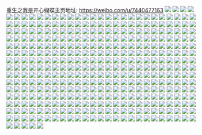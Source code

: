 重生之我是开心蝴蝶主页地址: https://weibo.com/u/7440477163 
![](https://wx4.sinaimg.cn/mw2000/0087xu0bly1h8wuf4se5nj30wi1yc7cb.jpg) 
![](https://wx4.sinaimg.cn/mw2000/0087xu0bly1h8w4zoant9j32c03407wi.jpg) 
![](https://wx4.sinaimg.cn/mw2000/0087xu0bly1h8w4zrgz5fj30ny0uhtge.jpg) 
![](https://wx4.sinaimg.cn/mw2000/0087xu0bly1h8w4zusomhj30wi1ycnpd.jpg) 
![](https://wx4.sinaimg.cn/mw2000/0087xu0bly1h8uky2hhkvj30wi1yckjl.jpg) 
![](https://wx4.sinaimg.cn/mw2000/0087xu0bly1h8u7eefirfj30wi1yctr3.jpg) 
![](https://wx4.sinaimg.cn/mw2000/0087xu0bly1h8u7f44bj6j30wi1ycngp.jpg) 
![](https://wx4.sinaimg.cn/mw2000/0087xu0bly1h8oixzx69aj30wi0cjmyk.jpg) 
![](https://wx4.sinaimg.cn/mw2000/0087xu0bly1h8oiy0dltrj30wi0h2419.jpg) 
![](https://wx4.sinaimg.cn/mw2000/0087xu0bly1h8oiy0pdrsj30wi09egmb.jpg) 
![](https://wx4.sinaimg.cn/mw2000/0087xu0bly1h8oiy1d4v2j30u01eqdlp.jpg) 
![](https://wx4.sinaimg.cn/mw2000/0087xu0bly1h8oiy1zi0vj30u015wae0.jpg) 
![](https://wx4.sinaimg.cn/mw2000/0087xu0bly1h8oiy2bw09j30wi0ctdhb.jpg) 
![](https://wx4.sinaimg.cn/mw2000/0087xu0bly1h8oiy2tpylj30wi0t5427.jpg) 
![](https://wx4.sinaimg.cn/mw2000/0087xu0bly1h8oixzhzddj30u019x7c1.jpg) 
![](https://wx4.sinaimg.cn/mw2000/0087xu0bly1h8oiy3669ej30wi0frac0.jpg) 
![](https://wx4.sinaimg.cn/mw2000/0087xu0bly1h8oiy3p4x4j30wi0qzgpb.jpg) 
![](https://wx4.sinaimg.cn/mw2000/0087xu0bly1h8oiy429pmj30wi0d00ua.jpg) 
![](https://wx4.sinaimg.cn/mw2000/0087xu0bly1h8oiy4tsxpj30u00zkgs3.jpg) 
![](https://wx4.sinaimg.cn/mw2000/0087xu0bly1h8oiy5xzy3j30u01eyn5w.jpg) 
![](https://wx4.sinaimg.cn/mw2000/0087xu0bly1h8oiy6vcjdj30wd0u0adq.jpg) 
![](https://wx4.sinaimg.cn/mw2000/0087xu0bly1h8oiy78tb6j30wi0czjt0.jpg) 
![](https://wx4.sinaimg.cn/mw2000/0087xu0bly1h8oiy7xkmyj30u012vn06.jpg) 
![](https://wx4.sinaimg.cn/mw2000/0087xu0bly1h8oiy8fmu5j30wi0ie77m.jpg) 
![](https://wx4.sinaimg.cn/mw2000/0087xu0bly1h8oiy98ecej30u018dn1b.jpg) 
![](https://wx4.sinaimg.cn/mw2000/0087xu0bly1h8o1vbqjvfj30u01hcar4.jpg) 
![](https://wx4.sinaimg.cn/mw2000/0087xu0bly1h8mezj6h9lj30wi1ychdt.jpg) 
![](https://wx4.sinaimg.cn/mw2000/0087xu0bly1h8mezky2e5j31yc0wie3l.jpg) 
![](https://wx4.sinaimg.cn/mw2000/0087xu0bly1h8mezg4vldj31yc0wih8x.jpg) 
![](https://wx4.sinaimg.cn/mw2000/0087xu0bly1h8mezn4wbvj31yc0wi1kx.jpg) 
![](https://wx4.sinaimg.cn/mw2000/0087xu0bly1h8mezpvxebj30wi1ycb29.jpg) 
![](https://wx4.sinaimg.cn/mw2000/0087xu0bly1h8mezsvvc0j30wi1yce81.jpg) 
![](https://wx4.sinaimg.cn/mw2000/0087xu0bly1h8metjv34cj30wi1ycb29.jpg) 
![](https://wx4.sinaimg.cn/mw2000/0087xu0bly1h8meth7l1ij30wi1yc4qp.jpg) 
![](https://wx4.sinaimg.cn/mw2000/0087xu0bly1h8lwggdbk9j30wi0dq40x.jpg) 
![](https://wx4.sinaimg.cn/mw2000/0087xu0bly1h8kmm18xybj30u01sy42z.jpg) 
![](https://wx4.sinaimg.cn/mw2000/0087xu0bly1h8if9c3xnxj30wi1yc4qq.jpg) 
![](https://wx4.sinaimg.cn/mw2000/0087xu0bly1h8if9eomdxj30wi1yc4qq.jpg) 
![](https://wx4.sinaimg.cn/mw2000/0087xu0bly1h8if2xztt1j30wi1ycx41.jpg) 
![](https://wx4.sinaimg.cn/mw2000/0087xu0bly1h8if3036ekj30wi1yckgq.jpg) 
![](https://wx4.sinaimg.cn/mw2000/0087xu0bly1h8if30kf9hj30wi0gi77p.jpg) 
![](https://wx4.sinaimg.cn/mw2000/0087xu0bly1h8if32itccj30wi1yc1kx.jpg) 
![](https://wx4.sinaimg.cn/mw2000/0087xu0bly1h8if32va5pj30v308xdi5.jpg) 
![](https://wx4.sinaimg.cn/mw2000/0087xu0bly1h8if2w1t3dj30wi1ycx5q.jpg) 
![](https://wx4.sinaimg.cn/mw2000/0087xu0bly1h8if33ae5mj30wi0qp431.jpg) 
![](https://wx4.sinaimg.cn/mw2000/0087xu0bly1h8iehteao8j30u00zd78k.jpg) 
![](https://wx4.sinaimg.cn/mw2000/0087xu0bly1h8h42hq211j32vr23tu0y.jpg) 
![](https://wx4.sinaimg.cn/mw2000/0087xu0bly1h8h42perrdj34mo334kjp.jpg) 
![](https://wx4.sinaimg.cn/mw2000/0087xu0bly1h8h42f8x94j31gl35se81.jpg) 
![](https://wx4.sinaimg.cn/mw2000/0087xu0bly1h8h42r7jslj31gl35se81.jpg) 
![](https://wx4.sinaimg.cn/mw2000/0087xu0bly1h8h42iwyomj335s23u7wi.jpg) 
![](https://wx4.sinaimg.cn/mw2000/0087xu0bly1h8h42t76s2j31gl35skjl.jpg) 
![](https://wx4.sinaimg.cn/mw2000/0087xu0bly1h8h42murh7j32ps213npi.jpg) 
![](https://wx4.sinaimg.cn/mw2000/0087xu0bly1h8cqnahkzqj30u01sywj9.jpg) 
![](https://wx4.sinaimg.cn/mw2000/0087xu0bly1h8cjenl0iyj30wi0oe766.jpg) 
![](https://wx4.sinaimg.cn/mw2000/0087xu0bly1h8cjeobne9j30u013bgpr.jpg) 
![](https://wx4.sinaimg.cn/mw2000/0087xu0bly1h8cjen5p0bj30u80u075y.jpg) 
![](https://wx4.sinaimg.cn/mw2000/0087xu0bly1h8cjeox2bqj30u00vw0vq.jpg) 
![](https://wx4.sinaimg.cn/mw2000/0087xu0bly1h893pus721j30u0140q7c.jpg) 
![](https://wx4.sinaimg.cn/mw2000/0087xu0bly1h893pvudsuj31910u0guk.jpg) 
![](https://wx4.sinaimg.cn/mw2000/0087xu0bly1h893pxrapxj30u00u0799.jpg) 
![](https://wx4.sinaimg.cn/mw2000/0087xu0bly1h893pyog5hj31900u0q9d.jpg) 
![](https://wx4.sinaimg.cn/mw2000/0087xu0bly1h893pzle9vj30u01910zm.jpg) 
![](https://wx4.sinaimg.cn/mw2000/0087xu0bly1h893q0nfbdj31900u010r.jpg) 
![](https://wx4.sinaimg.cn/mw2000/0087xu0bly1h893q1srq2j31900u0wo4.jpg) 
![](https://wx4.sinaimg.cn/mw2000/0087xu0bly1h89009ub2bj30u00u0n0v.jpg) 
![](https://wx4.sinaimg.cn/mw2000/0087xu0bly1h868iang01j31ps1ac7u3.jpg) 
![](https://wx4.sinaimg.cn/mw2000/0087xu0bly1h868ie88qyj31ps1acx6p.jpg) 
![](https://wx4.sinaimg.cn/mw2000/0087xu0bly1h868ihx585j31ps1acb2a.jpg) 
![](https://wx4.sinaimg.cn/mw2000/0087xu0bly1h868ije747j31ps1ac7rk.jpg) 
![](https://wx4.sinaimg.cn/mw2000/0087xu0bly1h868ikb5nxj31ps1acnas.jpg) 
![](https://wx4.sinaimg.cn/mw2000/0087xu0bly1h868il90mpj31ps1ack5p.jpg) 
![](https://wx4.sinaimg.cn/mw2000/0087xu0bly1h868im86fcj31ps1ac17w.jpg) 
![](https://wx4.sinaimg.cn/mw2000/0087xu0bly1h868iohlanj31ps1ace81.jpg) 
![](https://wx4.sinaimg.cn/mw2000/0087xu0bly1h85zk22ykxj30u01sywkm.jpg) 
![](https://wx4.sinaimg.cn/mw2000/0087xu0bly1h85zakey30j30u01sywj9.jpg) 
![](https://wx4.sinaimg.cn/mw2000/0087xu0bly1h85zal56kij30r01c07a3.jpg) 
![](https://wx4.sinaimg.cn/mw2000/0087xu0bly1h85r61ufvyj31hc0u0apw.jpg) 
![](https://wx4.sinaimg.cn/mw2000/0087xu0bly1h852h7rkbpj30wi1ycww9.jpg) 
![](https://wx4.sinaimg.cn/mw2000/0087xu0bly1h852h8ox7tj30wi1yc4ee.jpg) 
![](https://wx4.sinaimg.cn/mw2000/0087xu0bly1h84jkf97ebj30wi07omy9.jpg) 
![](https://wx4.sinaimg.cn/mw2000/0087xu0bly1h84dcx2x7dj31jk2237wh.jpg) 
![](https://wx4.sinaimg.cn/mw2000/0087xu0bly1h84dcxlrz0j30wi0oidnd.jpg) 
![](https://wx4.sinaimg.cn/mw2000/0087xu0bly1h84dcxvhd6j31jk223tp3.jpg) 
![](https://wx4.sinaimg.cn/mw2000/0087xu0bly1h84dd1o48hj313u0tt7ih.jpg) 
![](https://wx4.sinaimg.cn/mw2000/0087xu0bly1h82qw5qpibj30wi1ycnb8.jpg) 
![](https://wx4.sinaimg.cn/mw2000/0087xu0bly1h82qx4stgzj30wi1ycqv5.jpg) 
![](https://wx4.sinaimg.cn/mw2000/0087xu0bly1h82qw4z3llj30wi1yc7j8.jpg) 
![](https://wx4.sinaimg.cn/mw2000/0087xu0bly1h82m64xzp1j30wi1ycqaz.jpg) 
![](https://wx4.sinaimg.cn/mw2000/0087xu0bly1h82m669b6jj32c0340hdu.jpg) 
![](https://wx4.sinaimg.cn/mw2000/0087xu0bly1h82dzff8y1j30wi0sktfu.jpg) 
![](https://wx4.sinaimg.cn/mw2000/0087xu0bly1h82e1h5ml6j30u00u0q5k.jpg) 
![](https://wx4.sinaimg.cn/mw2000/0087xu0bly1h82e1gpgewj31ps1achdt.jpg) 
![](https://wx4.sinaimg.cn/mw2000/0087xu0bly1h82e1in07uj32c0340b2a.jpg) 
![](https://wx4.sinaimg.cn/mw2000/0087xu0bly1h82e1j9o2kj30z00u0goq.jpg) 
![](https://wx4.sinaimg.cn/mw2000/0087xu0bly1h82b7kcwu1j31hc0u0k7w.jpg) 
![](https://wx4.sinaimg.cn/mw2000/0087xu0bly1h82b7ko928j30u01hc17i.jpg) 
![](https://wx4.sinaimg.cn/mw2000/0087xu0bly1h82b7l8xn6j30zg1bawn2.jpg) 
![](https://wx4.sinaimg.cn/mw2000/0087xu0bly1h821qmzzwlj31ny2531kx.jpg) 
![](https://wx4.sinaimg.cn/mw2000/0087xu0bly1h821qnqdoyj30wi1ld16s.jpg) 
![](https://wx4.sinaimg.cn/mw2000/0087xu0bly1h821qmk7w7j30wi1ft169.jpg) 
![](https://wx4.sinaimg.cn/mw2000/0087xu0bly1h821qocrrgj30wh1kg4c2.jpg) 
![](https://wx4.sinaimg.cn/mw2000/0087xu0bly1h821qp22ulj30wh1lm4ct.jpg) 
![](https://wx4.sinaimg.cn/mw2000/0087xu0bly1h821qppjb6j30wh1ki16t.jpg) 
![](https://wx4.sinaimg.cn/mw2000/0087xu0bly1h821qqdxp1j30wh1lenb8.jpg) 
![](https://wx4.sinaimg.cn/mw2000/0087xu0bly1h81336esfrj32c03407wj.jpg) 
![](https://wx4.sinaimg.cn/mw2000/0087xu0bly1h81337afdqj30wi1yc46l.jpg) 
![](https://wx4.sinaimg.cn/mw2000/0087xu0bly1h80yj3nda5j30fz088wfa.jpg) 
![](https://wx4.sinaimg.cn/mw2000/0087xu0bly1h80yj3wir0j30u010ldo5.jpg) 
![](https://wx4.sinaimg.cn/mw2000/0087xu0bly1h80yj383g7j30wi1yc1ky.jpg) 
![](https://wx4.sinaimg.cn/mw2000/0087xu0bly1h80fnto1g4j30wi1yc7kc.jpg) 
![](https://wx4.sinaimg.cn/mw2000/0087xu0bly1h7ztzvkg65j30wi1ycaqi.jpg) 
![](https://wx4.sinaimg.cn/mw2000/0087xu0bly1h7ztzvvxfgj30u00u0djz.jpg) 
![](https://wx4.sinaimg.cn/mw2000/0087xu0bly1h7ztzwxfoaj31jk4457wh.jpg) 
![](https://wx4.sinaimg.cn/mw2000/0087xu0bly1h7ztzurwx1j30u0140qia.jpg) 
![](https://wx4.sinaimg.cn/mw2000/0087xu0bly1h7z5jpm5xxj31sc2ds7wi.jpg) 
![](https://wx4.sinaimg.cn/mw2000/0087xu0bly1h7z5jgtvzyj33402c04qr.jpg) 
![](https://wx4.sinaimg.cn/mw2000/0087xu0bly1h7ypishvhlj32c0340u0y.jpg) 
![](https://wx4.sinaimg.cn/mw2000/0087xu0bly1h7yllxy145j30wi0aeabu.jpg) 
![](https://wx4.sinaimg.cn/mw2000/0087xu0bly1h7yllzgpmqj30wi1yc1kx.jpg) 
![](https://wx4.sinaimg.cn/mw2000/0087xu0bly1h7yllxl8q3j30b205a0t1.jpg) 
![](https://wx4.sinaimg.cn/mw2000/0087xu0bly1h7xzzqp9enj30wi0ixady.jpg) 
![](https://wx4.sinaimg.cn/mw2000/0087xu0bly1h7xxjao53aj32c0340npe.jpg) 
![](https://wx4.sinaimg.cn/mw2000/0087xu0bly1h7xxjebmy2j32c0340hdv.jpg) 
![](https://wx4.sinaimg.cn/mw2000/0087xu0bly1h7xxjgigz4j32c03404qr.jpg) 
![](https://wx4.sinaimg.cn/mw2000/0087xu0bly1h7xxjh8w30j30u01hcqjd.jpg) 
![](https://wx4.sinaimg.cn/mw2000/0087xu0bly1h7xxjho3zkj31hc0u0k76.jpg) 
![](https://wx4.sinaimg.cn/mw2000/0087xu0bly1h7xxji6wqej30wi0rlgrl.jpg) 
![](https://wx4.sinaimg.cn/mw2000/0087xu0bly1h7x2q8z0daj32c0340qv7.jpg) 
![](https://wx4.sinaimg.cn/mw2000/0087xu0bly1h7x2qa9zqnj32c0340b2a.jpg) 
![](https://wx4.sinaimg.cn/mw2000/0087xu0bly1h7x2ofjt50j30wi1yce82.jpg) 
![](https://wx4.sinaimg.cn/mw2000/0087xu0bly1h7woadp8dyj30mn0lr75p.jpg) 
![](https://wx4.sinaimg.cn/mw2000/0087xu0bly1h7woae0fd0j31jk223wrk.jpg) 
![](https://wx4.sinaimg.cn/mw2000/0087xu0bly1h7woaeu519j31jk1jknpd.jpg) 
![](https://wx4.sinaimg.cn/mw2000/0087xu0bly1h7wfcsq6tgj30wi1yc4ju.jpg) 
![](https://wx4.sinaimg.cn/mw2000/0087xu0bly1h7wfct3k3wj31gu0tpk6j.jpg) 
![](https://wx4.sinaimg.cn/mw2000/0087xu0bly1h7w9urr86jj30st0sgn25.jpg) 
![](https://wx4.sinaimg.cn/mw2000/0087xu0bly1h7vj2fruuqj30wi0diq52.jpg) 
![](https://wx4.sinaimg.cn/mw2000/0087xu0bly1h7vj2g12ryj30u00iodgr.jpg) 
![](https://wx4.sinaimg.cn/mw2000/0087xu0bly1h7vj2glx81j30tf0xqjyr.jpg) 
![](https://wx4.sinaimg.cn/mw2000/0087xu0bly1h7vj2fjsk2j30wi0hktar.jpg) 
![](https://wx4.sinaimg.cn/mw2000/0087xu0bly1h7vj2gyz4cj31ha0u0q6b.jpg) 
![](https://wx4.sinaimg.cn/mw2000/0087xu0bly1h7uacfiq7nj30rr0iitd3.jpg) 
![](https://wx4.sinaimg.cn/mw2000/0087xu0bly1h7uacfxv03j31jk1vuker.jpg) 
![](https://wx4.sinaimg.cn/mw2000/0087xu0bly1h7uacg7n56j30oj0toq5s.jpg) 
![](https://wx4.sinaimg.cn/mw2000/0087xu0bly1h7uacgx88dj322o340qv5.jpg) 
![](https://wx4.sinaimg.cn/mw2000/0087xu0bly1h7uachv68gj32by33y7wi.jpg) 
![](https://wx4.sinaimg.cn/mw2000/0087xu0bly1h7uaci97yaj30xc18gdta.jpg) 
![](https://wx4.sinaimg.cn/mw2000/0087xu0bly1h7uaciodc8j31uf28cqn0.jpg) 
![](https://wx4.sinaimg.cn/mw2000/0087xu0bly1h7uacf8afjj322o340qv7.jpg) 
![](https://wx4.sinaimg.cn/mw2000/0087xu0bly1h7ty3kvbiaj31ps1acave.jpg) 
![](https://wx4.sinaimg.cn/mw2000/0087xu0bly1h7ty3m17q2j31ps1acnhy.jpg) 
![](https://wx4.sinaimg.cn/mw2000/0087xu0bly1h7ty3nafx1j31ps1ace0v.jpg) 
![](https://wx4.sinaimg.cn/mw2000/0087xu0bly1h7ty3jhtu4j31ps1acu0x.jpg) 
![](https://wx4.sinaimg.cn/mw2000/0087xu0bly1h7ty3pwlrej31ps1acnpd.jpg) 
![](https://wx4.sinaimg.cn/mw2000/0087xu0bly1h7ty3r6dfqj31ps1acttz.jpg) 
![](https://wx4.sinaimg.cn/mw2000/0087xu0bly1h7txyf56y3j322t2xzb2b.jpg) 
![](https://wx4.sinaimg.cn/mw2000/0087xu0bly1h7txyltvcxj320h2w2npe.jpg) 
![](https://wx4.sinaimg.cn/mw2000/0087xu0bly1h7txyhga3uj31v72jckjm.jpg) 
![](https://wx4.sinaimg.cn/mw2000/0087xu0bly1h7txyjjd8uj328d2gvhdu.jpg) 
![](https://wx4.sinaimg.cn/mw2000/0087xu0bly1h7sfbukxw7j30wi1yc7wh.jpg) 
![](https://wx4.sinaimg.cn/mw2000/0087xu0bly1h7sejw8j21j30wi1ycb2a.jpg) 
![](https://wx4.sinaimg.cn/mw2000/0087xu0bly1h7r15uyro8j313u0ttn5g.jpg) 
![](https://wx4.sinaimg.cn/mw2000/0087xu0bly1h7r15vbw8aj313u0ttdps.jpg) 
![](https://wx4.sinaimg.cn/mw2000/0087xu0bly1h7r15urtwaj313u0ttqbm.jpg) 
![](https://wx4.sinaimg.cn/mw2000/0087xu0bly1h7r15eeabdj30tu13u47m.jpg) 
![](https://wx4.sinaimg.cn/mw2000/0087xu0bly1h7r15vt0hej313u0ttqc8.jpg) 
![](https://wx4.sinaimg.cn/mw2000/0087xu0bly1h7pxb9cbojj30wi1yckb2.jpg) 
![](https://wx4.sinaimg.cn/mw2000/0087xu0bly1h7npfv2e5gj323t23tkjm.jpg) 
![](https://wx4.sinaimg.cn/mw2000/0087xu0bly1h7npfzafqjj335s23ub2c.jpg) 
![](https://wx4.sinaimg.cn/mw2000/0087xu0bly1h7npg3d2bij32x723ub2b.jpg) 
![](https://wx4.sinaimg.cn/mw2000/0087xu0bly1h7npg7ncmvj333i23tnpf.jpg) 
![](https://wx4.sinaimg.cn/mw2000/0087xu0bly1h7npgbnf2pj31v42sonpf.jpg) 
![](https://wx4.sinaimg.cn/mw2000/0087xu0bly1h7npgg0kmqj323u35sqv7.jpg) 
![](https://wx4.sinaimg.cn/mw2000/0087xu0bly1h7npgkudlxj335s23unpf.jpg) 
![](https://wx4.sinaimg.cn/mw2000/0087xu0bly1h7l8l56nj1j30wi1ycnhq.jpg) 
![](https://wx4.sinaimg.cn/mw2000/0087xu0bly1h7l8mhv56vj30wi1yc1kx.jpg) 
![](https://wx4.sinaimg.cn/mw2000/0087xu0bly1h7l8miqvgxj30wi1ycngt.jpg) 
![](https://wx4.sinaimg.cn/mw2000/0087xu0bly1h7l8h5zkvzj30wi0sutfb.jpg) 
![](https://wx4.sinaimg.cn/mw2000/0087xu0bly1h7l8hqqesnj31hc0u0wkx.jpg) 
![](https://wx4.sinaimg.cn/mw2000/0087xu0bly1h7kv9hjejsj30u0140ajc.jpg) 
![](https://wx4.sinaimg.cn/mw2000/0087xu0bly1h7kv9ick8qj30u0140qa5.jpg) 
![](https://wx4.sinaimg.cn/mw2000/0087xu0bly1h7kv9746a1j30u013awlc.jpg) 
![](https://wx4.sinaimg.cn/mw2000/0087xu0bly1h7hh99yawjj30wi1ychdu.jpg) 
![](https://wx4.sinaimg.cn/mw2000/0087xu0bly1h7hh9cjxhvj30wi1ycb2a.jpg) 
![](https://wx4.sinaimg.cn/mw2000/0087xu0bly1h7hh9et3j0j30wi1yce82.jpg) 
![](https://wx4.sinaimg.cn/mw2000/0087xu0bly1h7h72qff2mj30u01sy79j.jpg) 
![](https://wx4.sinaimg.cn/mw2000/0087xu0bly1h7g548hmojj30wi081dgw.jpg) 
![](https://wx4.sinaimg.cn/mw2000/0087xu0bly1h7f86kz19ej30u01hch01.jpg) 
![](https://wx4.sinaimg.cn/mw2000/0087xu0bly1h7f86labwcj31hc0u0k5f.jpg) 
![](https://wx4.sinaimg.cn/mw2000/0087xu0bly1h7f86lhxyxj30wi0h2t99.jpg) 
![](https://wx4.sinaimg.cn/mw2000/0087xu0bly1h7f86lrk1vj31hc0u079a.jpg) 
![](https://wx4.sinaimg.cn/mw2000/0087xu0bly1h7f86mvj7nj33402c0e83.jpg) 
![](https://wx4.sinaimg.cn/mw2000/0087xu0bly1h7e1xmyvoaj30wi1yc7wh.jpg) 
![](https://wx4.sinaimg.cn/mw2000/0087xu0bly1h7e1xo9e2aj30wi1yc4qp.jpg) 
![](https://wx4.sinaimg.cn/mw2000/0087xu0bly1h7db8gdp3yj33402c07wi.jpg) 
![](https://wx4.sinaimg.cn/mw2000/0087xu0bly1h7d81le6fyj30wi1yc1ky.jpg) 
![](https://wx4.sinaimg.cn/mw2000/0087xu0bly1h7bjkxb9q6j30u01sy0z5.jpg) 
![](https://wx4.sinaimg.cn/mw2000/0087xu0bly1h7bjktnooaj30u013zwir.jpg) 
![](https://wx4.sinaimg.cn/mw2000/0087xu0bly1h7aqayipcsj30u0140400.jpg) 
![](https://wx4.sinaimg.cn/mw2000/0087xu0bly1h7aqaxmpx6j30u0140n6m.jpg) 
![](https://wx4.sinaimg.cn/mw2000/0087xu0bly1h79c6k31hjj33402c0hdu.jpg) 
![](https://wx4.sinaimg.cn/mw2000/0087xu0bly1h79c791anzj30wi0ua400.jpg) 
![](https://wx4.sinaimg.cn/mw2000/0087xu0bly1h78fx75f31j30wi1ycqdn.jpg) 
![](https://wx4.sinaimg.cn/mw2000/0087xu0bly1h78fx6oacnj30wi1yckb6.jpg) 
![](https://wx4.sinaimg.cn/mw2000/0087xu0bly1h786mtlpr2j30sx0lot91.jpg) 
![](https://wx4.sinaimg.cn/mw2000/0087xu0bly1h7652ngiduj30u01sytd5.jpg) 
![](https://wx4.sinaimg.cn/mw2000/0087xu0bly1h73x7vpoykj30wi1ychdt.jpg) 
![](https://wx4.sinaimg.cn/mw2000/0087xu0bly1h73x7t4gxfj30wi1ycb29.jpg) 
![](https://wx4.sinaimg.cn/mw2000/0087xu0bly1h73x7ybfi8j30wi1yc4qp.jpg) 
![](https://wx4.sinaimg.cn/mw2000/0087xu0bly1h73x80vkw9j30wi1yc7wh.jpg) 
![](https://wx4.sinaimg.cn/mw2000/0087xu0bly1h73x83zjpvj30wi1ycnpd.jpg) 
![](https://wx4.sinaimg.cn/mw2000/0087xu0bly1h73x86kj5mj30wi1ychdt.jpg) 
![](https://wx4.sinaimg.cn/mw2000/0087xu0bly1h73x89ula3j30wi1ycx6p.jpg) 
![](https://wx4.sinaimg.cn/mw2000/0087xu0bly1h73x8cibuaj30wi1ycu0x.jpg) 
![](https://wx4.sinaimg.cn/mw2000/0087xu0bly1h71f5n76qtj30wi0magmf.jpg) 
![](https://wx4.sinaimg.cn/mw2000/0087xu0bly1h71f5nktwdj30wi09lwgr.jpg) 
![](https://wx4.sinaimg.cn/mw2000/0087xu0bly1h71f5nuu41j30wi0atac2.jpg) 
![](https://wx4.sinaimg.cn/mw2000/0087xu0bly1h71f5o125ej30wi0ckjtt.jpg) 
![](https://wx4.sinaimg.cn/mw2000/0087xu0bly1h6wnlnn49jj31sg1sg147.jpg) 
![](https://wx4.sinaimg.cn/mw2000/0087xu0bly1h6wnlm7adnj32c033zu0x.jpg) 
![](https://wx4.sinaimg.cn/mw2000/0087xu0bly1h6wnlqu1fqj32c033zu0x.jpg) 
![](https://wx4.sinaimg.cn/mw2000/0087xu0bly1h6vk8pg1fhj31kw2dckil.jpg) 
![](https://wx4.sinaimg.cn/mw2000/0087xu0bly1h6vk8q15s1j31kw2dc421.jpg) 
![](https://wx4.sinaimg.cn/mw2000/0087xu0bly1h6vk8qb6puj30nk0wewl7.jpg) 
![](https://wx4.sinaimg.cn/mw2000/0087xu0bly1h6vk8qir5pj31260lh11d.jpg) 
![](https://wx4.sinaimg.cn/mw2000/0087xu0bly1h6vk8qql4bj30u01hcqcj.jpg) 
![](https://wx4.sinaimg.cn/mw2000/0087xu0bly1h6vk8qx8v0j31dk0rwack.jpg) 
![](https://wx4.sinaimg.cn/mw2000/0087xu0bly1h6vk8rnppfj31cc20i771.jpg) 
![](https://wx4.sinaimg.cn/mw2000/0087xu0bly1h6vk8rz3e2j31cc20idwa.jpg) 
![](https://wx4.sinaimg.cn/mw2000/0087xu0bly1h6vk8tnokxj31kw2dc0vj.jpg) 
![](https://wx4.sinaimg.cn/mw2000/0087xu0bly1h6vk8v3xw2j31hc0u0410.jpg) 
![](https://wx4.sinaimg.cn/mw2000/0087xu0bly1h6vk8vaj0nj30u01hc42p.jpg) 
![](https://wx4.sinaimg.cn/mw2000/0087xu0bly1h6uapk3lf3j30u00zz3z9.jpg) 
![](https://wx4.sinaimg.cn/mw2000/0087xu0bly1h6raeur7nfj30u01hc4bi.jpg) 
![](https://wx4.sinaimg.cn/mw2000/0087xu0bly1h6pqyawn1hj30zk0k0q73.jpg) 
![](https://wx4.sinaimg.cn/mw2000/0087xu0bly1h6oaz0m6ohj30u01hc7h8.jpg) 
![](https://wx4.sinaimg.cn/mw2000/0087xu0bly1h6oaz1zgcnj319y0tzk33.jpg) 
![](https://wx4.sinaimg.cn/mw2000/0087xu0bly1h6ngf544g7j30wi17a77p.jpg) 
![](https://wx4.sinaimg.cn/mw2000/0087xu0bly1h6ngf424avj32c03404og.jpg) 
![](https://wx4.sinaimg.cn/mw2000/0087xu0bly1h6n4qvmjrnj30wi1yc1kg.jpg) 
![](https://wx4.sinaimg.cn/mw2000/0087xu0bly1h6lb51nmunj326w1qzu0x.jpg) 
![](https://wx4.sinaimg.cn/mw2000/0087xu0bly1h6lb879r1aj32881471kx.jpg) 
![](https://wx4.sinaimg.cn/mw2000/0087xu0bly1h6l7ea9aelj30gw0s4whg.jpg) 
![](https://wx4.sinaimg.cn/mw2000/0087xu0bly1h6jwu20q1xj31hc0u00zl.jpg) 
![](https://wx4.sinaimg.cn/mw2000/0087xu0bly1h6jwu1mapuj30wi1yc7qk.jpg) 
![](https://wx4.sinaimg.cn/mw2000/0087xu0bly1h6jwu2elwlj30u01hck4m.jpg) 
![](https://wx4.sinaimg.cn/mw2000/0087xu0bly1h6jwu154edj34mo334wnk.jpg) 
![](https://wx4.sinaimg.cn/mw2000/0087xu0bly1h6jwu634vqj34mo3340xh.jpg) 
![](https://wx4.sinaimg.cn/mw2000/0087xu0bly1h6jwu8gfroj33344mok1v.jpg) 
![](https://wx4.sinaimg.cn/mw2000/0087xu0bly1h6iivfqqm9j30u0140go0.jpg) 
![](https://wx4.sinaimg.cn/mw2000/0087xu0bly1h6iivnqrd4j30u01hcgvt.jpg) 
![](https://wx4.sinaimg.cn/mw2000/0087xu0bly1h6gtqdr7hcj323u35saj4.jpg) 
![](https://wx4.sinaimg.cn/mw2000/0087xu0bly1h6gtqg3ed8j31w02t37wi.jpg) 
![](https://wx4.sinaimg.cn/mw2000/0087xu0bly1h6gtqgkuc8j31hc0u0tbr.jpg) 
![](https://wx4.sinaimg.cn/mw2000/0087xu0bly1h6gtqhvvumj33402c07wk.jpg) 
![](https://wx4.sinaimg.cn/mw2000/0087xu0bly1h6gtqawd6nj30gy10pgm4.jpg) 
![](https://wx4.sinaimg.cn/mw2000/0087xu0bly1h6ftgv4s20j31ee23lkjl.jpg) 
![](https://wx4.sinaimg.cn/mw2000/0087xu0bly1h6ftgxhmtpj335s23utge.jpg) 
![](https://wx4.sinaimg.cn/mw2000/0087xu0bly1h6fth0civ1j335s23uajl.jpg) 
![](https://wx4.sinaimg.cn/mw2000/0087xu0bly1h6fth31obej335s23uwm4.jpg) 
![](https://wx4.sinaimg.cn/mw2000/0087xu0bly1h6fth5iom3j335s23udn4.jpg) 
![](https://wx4.sinaimg.cn/mw2000/0087xu0bly1h6fth6b0fbj32dc1kwaiy.jpg) 
![](https://wx4.sinaimg.cn/mw2000/0087xu0bly1h6fth8y4cej335s23ukjm.jpg) 
![](https://wx4.sinaimg.cn/mw2000/0087xu0bly1h6fthefkubj34mo334qf1.jpg) 
![](https://wx4.sinaimg.cn/mw2000/0087xu0bly1h6ftgqm2a3j31ej23thdt.jpg) 
![](https://wx4.sinaimg.cn/mw2000/0087xu0bly1h6fthlknl3j31kw2dcqcv.jpg) 
![](https://wx4.sinaimg.cn/mw2000/0087xu0bly1h6ftgskwlsj32dc1kwn7x.jpg) 
![](https://wx4.sinaimg.cn/mw2000/0087xu0bly1h6ftguezasj32dc1kwk2n.jpg) 
![](https://wx4.sinaimg.cn/mw2000/0087xu0bly1h6fthh5eaqj34mo3341l2.jpg) 
![](https://wx4.sinaimg.cn/mw2000/0087xu0bly1h6fthknaahj33344mo4qu.jpg) 
![](https://wx4.sinaimg.cn/mw2000/0087xu0bly1h6fthbuc5bj34mo334hdy.jpg) 
![](https://wx4.sinaimg.cn/mw2000/0087xu0bly1h6ftgrjwjrj32dc1kwx6p.jpg) 
![](https://wx4.sinaimg.cn/mw2000/0087xu0bly1h6eat11q4dj30u01sy42r.jpg) 
![](https://wx4.sinaimg.cn/mw2000/0087xu0bly1h6djd060lpj32dk22pe82.jpg) 
![](https://wx4.sinaimg.cn/mw2000/0087xu0bly1h6djd3qqaoj30t70um75d.jpg) 
![](https://wx4.sinaimg.cn/mw2000/0087xu0bly1h6djd4hm3tj30z10yj7k5.jpg) 
![](https://wx4.sinaimg.cn/mw2000/0087xu0bly1h6djd880d0j331g20ywrr.jpg) 
![](https://wx4.sinaimg.cn/mw2000/0087xu0bly1h6djdic8ybj30wi1ycwxm.jpg) 
![](https://wx4.sinaimg.cn/mw2000/0087xu0bly1h6djd38za4j32em23te83.jpg) 
![](https://wx4.sinaimg.cn/mw2000/0087xu0bly1h6djdbnzjhj323t30a1kz.jpg) 
![](https://wx4.sinaimg.cn/mw2000/0087xu0bly1h6djdegjejj31lv23tx6p.jpg) 
![](https://wx4.sinaimg.cn/mw2000/0087xu0bly1h6djdhcq3sj33344mowwl.jpg) 
![](https://wx4.sinaimg.cn/mw2000/0087xu0bly1h6djdrp8ftj34mo334u11.jpg) 
![](https://wx4.sinaimg.cn/mw2000/0087xu0bly1h6auhjmfzej311q0u0dja.jpg) 
![](https://wx4.sinaimg.cn/mw2000/0087xu0bly1h6auhkgyjij30u014010a.jpg) 
![](https://wx4.sinaimg.cn/mw2000/0087xu0bly1h6ai6us95lj30u01syn45.jpg) 
![](https://wx4.sinaimg.cn/mw2000/0087xu0bly1h6ai6wn43dj30vm0u03zb.jpg) 
![](https://wx4.sinaimg.cn/mw2000/0087xu0bly1h6ai6x1fa6j319d0pjad7.jpg) 
![](https://wx4.sinaimg.cn/mw2000/0087xu0bly1h6ai6yxh1sj30u0140ah3.jpg) 
![](https://wx4.sinaimg.cn/mw2000/0087xu0bly1h69v5ac8z6j30wi1yc7re.jpg) 
![](https://wx4.sinaimg.cn/mw2000/0087xu0bly1h69uqek4orj31ps1achdt.jpg) 
![](https://wx4.sinaimg.cn/mw2000/0087xu0bly1h69uqfvl2wj31qb1rudoy.jpg) 
![](https://wx4.sinaimg.cn/mw2000/0087xu0bly1h69uqcww6dj31ps1achdt.jpg) 
![](https://wx4.sinaimg.cn/mw2000/0087xu0bly1h69jyocdetj31ps1acn26.jpg) 
![](https://wx4.sinaimg.cn/mw2000/0087xu0bly1h69hgxgz7hj32c0340hdu.jpg) 
![](https://wx4.sinaimg.cn/mw2000/0087xu0bly1h6995irhdaj30u01hctda.jpg) 
![](https://wx4.sinaimg.cn/mw2000/0087xu0bly1h68rljtcdoj32c03407wj.jpg) 
![](https://wx4.sinaimg.cn/mw2000/0087xu0bly1h68rlhd2ufj32c0340qv7.jpg) 
![](https://wx4.sinaimg.cn/mw2000/0087xu0bly1h68pf6q43mj30wi177ts6.jpg) 
![](https://wx4.sinaimg.cn/mw2000/0087xu0bly1h68bjxtm8wj30wi15rdle.jpg) 
![](https://wx4.sinaimg.cn/mw2000/0087xu0bly1h67ri5bhcdj314v1541ec.jpg) 
![](https://wx4.sinaimg.cn/mw2000/0087xu0bly1h67ri5r5xtj31kw1kwjue.jpg) 
![](https://wx4.sinaimg.cn/mw2000/0087xu0bly1h67ri6sbfej32c0340gz6.jpg) 
![](https://wx4.sinaimg.cn/mw2000/0087xu0bly1h67ri7ilirj32io1w0x6p.jpg) 
![](https://wx4.sinaimg.cn/mw2000/0087xu0bly1h67ri9i606j31sg1sghdt.jpg) 
![](https://wx4.sinaimg.cn/mw2000/0087xu0bly1h67ri9x1i3j30mq0mvdji.jpg) 
![](https://wx4.sinaimg.cn/mw2000/0087xu0bly1h67r5qiaucj30u0140mxu.jpg) 
![](https://wx4.sinaimg.cn/mw2000/0087xu0bly1h67r5qnqk3j30m80gojsp.jpg) 
![](https://wx4.sinaimg.cn/mw2000/0087xu0bly1h67r5qxyj8j30m80gomxp.jpg) 
![](https://wx4.sinaimg.cn/mw2000/0087xu0bly1h67r8yo245j31400u00uo.jpg) 
![](https://wx4.sinaimg.cn/mw2000/0087xu0bly1h67r8yuchfj31400u0gnd.jpg) 
![](https://wx4.sinaimg.cn/mw2000/0087xu0bly1h67r8yh3hdj31400u040b.jpg) 
![](https://wx4.sinaimg.cn/mw2000/0087xu0bly1h67r8z8xoij30m80gotat.jpg) 
![](https://wx4.sinaimg.cn/mw2000/0087xu0bly1h67r8zeztaj30go0m8aan.jpg) 
![](https://wx4.sinaimg.cn/mw2000/0087xu0bly1h67r8zo1mvj30go0m8abw.jpg) 
![](https://wx4.sinaimg.cn/mw2000/0087xu0bly1h67jndi4f6j30wi187q8r.jpg) 
![](https://wx4.sinaimg.cn/mw2000/0087xu0bly1h67s5s8qwuj30ku0ku0t0.jpg) 
![](https://wx4.sinaimg.cn/mw2000/0087xu0bly1h67s5sg640j30ku0rsq3t.jpg) 
![](https://wx4.sinaimg.cn/mw2000/0087xu0bly1h67s5sp7xjj30ku0kuwew.jpg) 
![](https://wx4.sinaimg.cn/mw2000/0087xu0bly1h67s5sv5o5j30ku0ku0v7.jpg) 
![](https://wx4.sinaimg.cn/mw2000/0087xu0bly1h67s5t8i5hj31ps1acn26.jpg) 
![](https://wx4.sinaimg.cn/mw2000/0087xu0bly1h67s5tinm3j31kw16qwhv.jpg) 
![](https://wx4.sinaimg.cn/mw2000/0087xu0bly1h67s5tr725j318h0xc0ul.jpg) 
![](https://wx4.sinaimg.cn/mw2000/0087xu0bly1h67s5v3nq8j30go0m8di6.jpg) 
![](https://wx4.sinaimg.cn/mw2000/0087xu0bly1h67s0sneb5j30k00zk41x.jpg) 
![](https://wx4.sinaimg.cn/mw2000/0087xu0bly1h67s0stf7kj30k00zkq45.jpg) 
![](https://wx4.sinaimg.cn/mw2000/0087xu0bly1h67s0tiu2aj30qo0k0gnr.jpg) 
![](https://wx4.sinaimg.cn/mw2000/0087xu0bly1h67s0toij0j30qo0k0mzb.jpg) 
![](https://wx4.sinaimg.cn/mw2000/0087xu0bly1h67s0tx9zaj30u01hc77d.jpg) 
![](https://wx4.sinaimg.cn/mw2000/0087xu0bly1h67s0tc45tj31400u0n2r.jpg) 
![](https://wx4.sinaimg.cn/mw2000/0087xu0bly1h67s0u372rj30u00u0jsp.jpg) 
![](https://wx4.sinaimg.cn/mw2000/0087xu0bly1h67s0u96oxj30u00u040z.jpg) 
![](https://wx4.sinaimg.cn/mw2000/0087xu0bly1h67rbrehooj31mv1nv7wh.jpg) 
![](https://wx4.sinaimg.cn/mw2000/0087xu0bly1h67rbtnvmkj31ps1ac1ky.jpg) 
![](https://wx4.sinaimg.cn/mw2000/0087xu0bly1h67rbuc54gj32io1w0hdt.jpg) 
![](https://wx4.sinaimg.cn/mw2000/0087xu0bly1h67rbv6iwxj32io1w0hdt.jpg) 
![](https://wx4.sinaimg.cn/mw2000/0087xu0bly1h67s5khzajj316b1ehtt4.jpg) 
![](https://wx4.sinaimg.cn/mw2000/0087xu0bly1h67s5lg3plj32c0340qf2.jpg) 
![](https://wx4.sinaimg.cn/mw2000/0087xu0bly1h67s5mekjpj33402c04co.jpg) 
![](https://wx4.sinaimg.cn/mw2000/0087xu0bly1h67s5noyiuj32c03407wi.jpg) 
![](https://wx4.sinaimg.cn/mw2000/0087xu0bly1h67s5o1yo3j31400u0dr6.jpg) 
![](https://wx4.sinaimg.cn/mw2000/0087xu0bly1h67s5o85q4j31400u0aap.jpg) 
![](https://wx4.sinaimg.cn/mw2000/0087xu0bly1h67s5og1jyj30qo0qojwn.jpg) 
![](https://wx4.sinaimg.cn/mw2000/0087xu0bly1h67s5oqhpdj30qo0qon4q.jpg) 
![](https://wx4.sinaimg.cn/mw2000/0087xu0bly1h67s5rvyc7j31ps1ac7wi.jpg) 
![](https://wx4.sinaimg.cn/mw2000/0087xu0bly1h67s0r042ej31hc0u00ul.jpg) 
![](https://wx4.sinaimg.cn/mw2000/0087xu0bly1h67s0r8ksqj30qo0k0mzr.jpg) 
![](https://wx4.sinaimg.cn/mw2000/0087xu0bly1h67s0rh14bj30qo0k0ac6.jpg) 
![](https://wx4.sinaimg.cn/mw2000/0087xu0bly1h67s0ro8bvj30qo0k0t9n.jpg) 
![](https://wx4.sinaimg.cn/mw2000/0087xu0bly1h67s0ruvigj30qo0k0gmw.jpg) 
![](https://wx4.sinaimg.cn/mw2000/0087xu0bly1h67s0qrvagj30qo0k03zd.jpg) 
![](https://wx4.sinaimg.cn/mw2000/0087xu0bly1h67s0s1r3vj30zk0k0aat.jpg) 
![](https://wx4.sinaimg.cn/mw2000/0087xu0bly1h67s0sa0j6j30zk0k0aba.jpg) 
![](https://wx4.sinaimg.cn/mw2000/0087xu0bly1h67s0sft8oj30zk0k00vt.jpg) 
![](https://wx4.sinaimg.cn/mw2000/0087xu0bly1h67rhvfsygj31ps1achdt.jpg) 
![](https://wx4.sinaimg.cn/mw2000/0087xu0bly1h67ri4mi4yj31xi1i9h22.jpg) 
![](https://wx4.sinaimg.cn/mw2000/0087xu0bly1h67ri4y4d6j30u00u0q5k.jpg) 
![](https://wx4.sinaimg.cn/mw2000/0087xu0bly1h67rbgaxcvj31w01w0qn1.jpg) 
![](https://wx4.sinaimg.cn/mw2000/0087xu0bly1h67rbgryq3j30u0140wi9.jpg) 
![](https://wx4.sinaimg.cn/mw2000/0087xu0bly1h67rbiubc3j31ps1ac1kx.jpg) 
![](https://wx4.sinaimg.cn/mw2000/0087xu0bly1h67rbjj7kyj31sg1sg0yu.jpg) 
![](https://wx4.sinaimg.cn/mw2000/0087xu0bly1h67rbk4jilj31sg1sg1kx.jpg) 
![](https://wx4.sinaimg.cn/mw2000/0087xu0bly1h67rbf73ocj32ds1sghdt.jpg) 
![](https://wx4.sinaimg.cn/mw2000/0087xu0bly1h67rbkw0ksj32ds1sgn15.jpg) 
![](https://wx4.sinaimg.cn/mw2000/0087xu0bly1h67r5nf44fj33k02o0k3e.jpg) 
![](https://wx4.sinaimg.cn/mw2000/0087xu0bly1h67r5ow672j33k02o04dv.jpg) 
![](https://wx4.sinaimg.cn/mw2000/0087xu0bly1h67r5p68rwj30u0140abh.jpg) 
![](https://wx4.sinaimg.cn/mw2000/0087xu0bly1h67r5pdwtzj31400u0n0z.jpg) 
![](https://wx4.sinaimg.cn/mw2000/0087xu0bly1h67r5plhfej30u0140gne.jpg) 
![](https://wx4.sinaimg.cn/mw2000/0087xu0bly1h67r5pw003j31400u0jzq.jpg) 
![](https://wx4.sinaimg.cn/mw2000/0087xu0bly1h67r5q3ob6j30u01400uo.jpg) 
![](https://wx4.sinaimg.cn/mw2000/0087xu0bly1h67r5qavq0j30u0140aes.jpg) 
![](https://wx4.sinaimg.cn/mw2000/0087xu0bly1h67r5lzycaj30uq0u0tc6.jpg) 
![](https://wx4.sinaimg.cn/mw2000/0087xu0bly1h67jtqr665j31401bq15u.jpg) 
![](https://wx4.sinaimg.cn/mw2000/0087xu0bly1h67jtr5y7oj31jk223u02.jpg) 
![](https://wx4.sinaimg.cn/mw2000/0087xu0bly1h67jtrsxyrj31jk223nc5.jpg) 
![](https://wx4.sinaimg.cn/mw2000/0087xu0bly1h67jtse8t0j31jk2d27wh.jpg) 
![](https://wx4.sinaimg.cn/mw2000/0087xu0bly1h67jtssapbj30u00jsq74.jpg) 
![](https://wx4.sinaimg.cn/mw2000/0087xu0bly1h67jtt302oj31jk11ax6m.jpg) 
![](https://wx4.sinaimg.cn/mw2000/0087xu0bly1h67jttfa64j31900u0tgn.jpg) 
![](https://wx4.sinaimg.cn/mw2000/0087xu0bly1h67jttq24ej30n014wakf.jpg) 
![](https://wx4.sinaimg.cn/mw2000/0087xu0bly1h67jtuceuoj30v90v947d.jpg) 
![](https://wx4.sinaimg.cn/mw2000/0087xu0bly1h67jtqhijkj30yi18sb29.jpg) 
